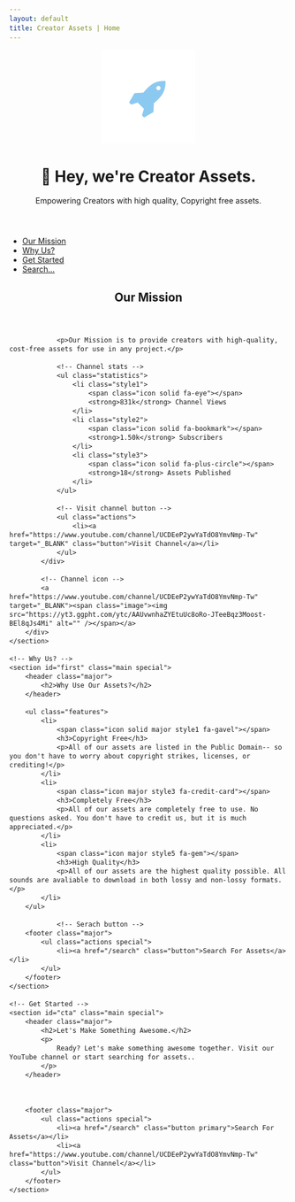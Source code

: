 ```yaml
---
layout: default
title: Creator Assets | Home
---
```



<!-- Header -->
<header id="header" class="alt">
    <span class="logo"><img src="images/logo.svg" alt="" /></span>
    <h1>👋 Hey, we're Creator Assets.</h1>
    <p>Empowering Creators with high quality, Copyright free assets.</p>
</header>

<!-- Nav -->
<nav id="nav">
    <ul>
        <li><a href="#intro" class="active">Our Mission</a></li>
        <li><a href="#first">Why Us?</a></li>
        <li><a href="#cta">Get Started</a></li>
        <li><a href="https://creatorassets.com/search">Search...</a></li>
    </ul>
</nav>

<!-- Main -->
<div id="main">
    <!-- Our Mission -->
    <section id="intro" class="main">
        <div class="spotlight">
            <div class="content">
                <header class="major">
                    <h2>Our Mission</h2>
                </header>

                <p>Our Mission is to provide creators with high-quality, cost-free assets for use in any project.</p>

				<!-- Channel stats -->
				<ul class="statistics">
                    <li class="style1">
                        <span class="icon solid fa-eye"></span>
                        <strong>831k</strong> Channel Views
                    </li>
                    <li class="style2">
                        <span class="icon solid fa-bookmark"></span>
                        <strong>1.50k</strong> Subscribers
                    </li>
                    <li class="style3">
                        <span class="icon solid fa-plus-circle"></span>
                        <strong>18</strong> Assets Published
                    </li>
                </ul>

				<!-- Visit channel button -->
                <ul class="actions">
                    <li><a href="https://www.youtube.com/channel/UCDEeP2ywYaTdO8YmvNmp-Tw" target="_BLANK" class="button">Visit Channel</a></li>
                </ul>
            </div>

			<!-- Channel icon -->
            <a href="https://www.youtube.com/channel/UCDEeP2ywYaTdO8YmvNmp-Tw" target="_BLANK"><span class="image"><img src="https://yt3.ggpht.com/ytc/AAUvwnhaZYEtuUc8oRo-JTeeBqz3Moost-BEl8qJs4Mi" alt="" /></span></a>
        </div>
    </section>

    <!-- Why Us? -->
    <section id="first" class="main special">
        <header class="major">
            <h2>Why Use Our Assets?</h2>
        </header>

        <ul class="features">
            <li>
                <span class="icon solid major style1 fa-gavel"></span>
                <h3>Copyright Free</h3>
                <p>All of our assets are listed in the Public Domain-- so you don't have to worry about copyright strikes, licenses, or crediting!</p>
            </li>
            <li>
                <span class="icon major style3 fa-credit-card"></span>
                <h3>Completely Free</h3>
                <p>All of our assets are completely free to use. No questions asked. You don't have to credit us, but it is much appreciated.</p>
            </li>
            <li>
                <span class="icon major style5 fa-gem"></span>
                <h3>High Quality</h3>
                <p>All of our assets are the highest quality possible. All sounds are avaliable to download in both lossy and non-lossy formats.</p>
            </li>
        </ul>

				<!-- Serach button -->
        <footer class="major">
            <ul class="actions special">
                <li><a href="/search" class="button">Search For Assets</a></li>
            </ul>
        </footer>
    </section>

    <!-- Get Started -->
    <section id="cta" class="main special">
        <header class="major">
            <h2>Let's Make Something Awesome.</h2>
            <p>
                Ready? Let's make something awesome together. Visit our YouTube channel or start searching for assets..
            </p>
        </header>

        

        <footer class="major">
            <ul class="actions special">
                <li><a href="/search" class="button primary">Search For Assets</a></li>
                <li><a href="https://www.youtube.com/channel/UCDEeP2ywYaTdO8YmvNmp-Tw" class="button">Visit Channel</a></li>
            </ul>
        </footer>
    </section>
</div>
